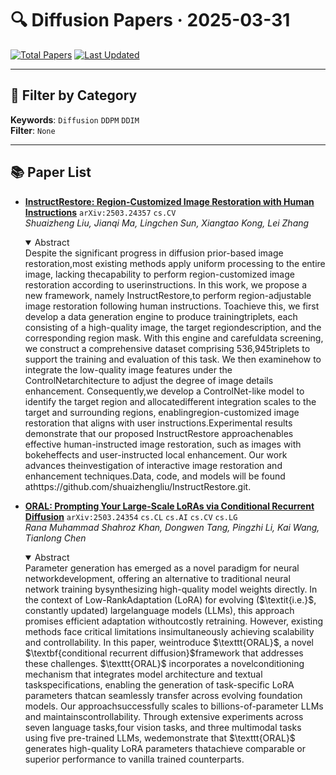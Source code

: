 # 🔍 Diffusion Papers · 2025-03-31

[![Total Papers](https://img.shields.io/badge/Papers-2-2688EB)]()
[![Last Updated](https://img.shields.io/badge/dynamic/json?url=https://api.github.com/repos/tavish9/awesome-daily-AI-arxiv/commits/main&query=%24.commit.author.date&label=updated&color=orange)]()

---

## 📌 Filter by Category
**Keywords**: `Diffusion` `DDPM` `DDIM`  
**Filter**: `None`

---

## 📚 Paper List

- **[InstructRestore: Region-Customized Image Restoration with Human Instructions](http://arxiv.org/abs/2503.24357v1)**  `arXiv:2503.24357`  `cs.CV`  
  _Shuaizheng Liu, Jianqi Ma, Lingchen Sun, Xiangtao Kong, Lei Zhang_
  <details open><summary>Abstract</summary>
  Despite the significant progress in diffusion prior-based image restoration,most existing methods apply uniform processing to the entire image, lacking thecapability to perform region-customized image restoration according to userinstructions. In this work, we propose a new framework, namely InstructRestore,to perform region-adjustable image restoration following human instructions. Toachieve this, we first develop a data generation engine to produce trainingtriplets, each consisting of a high-quality image, the target regiondescription, and the corresponding region mask. With this engine and carefuldata screening, we construct a comprehensive dataset comprising 536,945triplets to support the training and evaluation of this task. We then examinehow to integrate the low-quality image features under the ControlNetarchitecture to adjust the degree of image details enhancement. Consequently,we develop a ControlNet-like model to identify the target region and allocatedifferent integration scales to the target and surrounding regions, enablingregion-customized image restoration that aligns with user instructions.Experimental results demonstrate that our proposed InstructRestore approachenables effective human-instructed image restoration, such as images with bokeheffects and user-instructed local enhancement. Our work advances theinvestigation of interactive image restoration and enhancement techniques.Data, code, and models will be found athttps://github.com/shuaizhengliu/InstructRestore.git.
  </details>

- **[ORAL: Prompting Your Large-Scale LoRAs via Conditional Recurrent Diffusion](http://arxiv.org/abs/2503.24354v1)**  `arXiv:2503.24354`  `cs.CL` `cs.AI` `cs.CV` `cs.LG`  
  _Rana Muhammad Shahroz Khan, Dongwen Tang, Pingzhi Li, Kai Wang, Tianlong Chen_
  <details open><summary>Abstract</summary>
  Parameter generation has emerged as a novel paradigm for neural networkdevelopment, offering an alternative to traditional neural network training bysynthesizing high-quality model weights directly. In the context of Low-RankAdaptation (LoRA) for evolving ($\textit{i.e.}$, constantly updated) largelanguage models (LLMs), this approach promises efficient adaptation withoutcostly retraining. However, existing methods face critical limitations insimultaneously achieving scalability and controllability. In this paper, weintroduce $\texttt{ORAL}$, a novel $\textbf{conditional recurrent diffusion}$framework that addresses these challenges. $\texttt{ORAL}$ incorporates a novelconditioning mechanism that integrates model architecture and textual taskspecifications, enabling the generation of task-specific LoRA parameters thatcan seamlessly transfer across evolving foundation models. Our approachsuccessfully scales to billions-of-parameter LLMs and maintainscontrollability. Through extensive experiments across seven language tasks,four vision tasks, and three multimodal tasks using five pre-trained LLMs, wedemonstrate that $\texttt{ORAL}$ generates high-quality LoRA parameters thatachieve comparable or superior performance to vanilla trained counterparts.
  </details>
